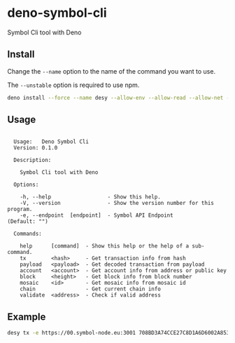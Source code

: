 # deno-symbol-cli

Symbol Cli tool with Deno

## Install

Change the `--name` option to the name of the command you want to use.

The `--unstable` option is required to use npm.

```sh
deno install --force --name desy --allow-env --allow-read --allow-net --unstable https://deno.land/x/deno_symbol_cli@0.1.1/main.ts
```

## Usage

```

  Usage:   Deno Symbol Cli
  Version: 0.1.0          

  Description:

    Symbol Cli tool with Deno

  Options:

    -h, --help                  - Show this help.                                         
    -V, --version               - Show the version number for this program.               
    -e, --endpoint  [endpoint]  - Symbol API Endpoint                        (Default: "")

  Commands:

    help      [command]  - Show this help or the help of a sub-command.
    tx        <hash>     - Get transaction info from hash              
    payload   <payload>  - Get decoded transaction from payload        
    account   <account>  - Get account info from address or public key 
    block     <height>   - Get block info from block number            
    mosaic    <id>       - Get mosaic info from mosaic id              
    chain                - Get current chain info                      
    validate  <address>  - Check if valid address
```

## Example

```sh
desy tx -e https://00.symbol-node.eu:3001 708BD3A74CCE27C8D1A6D6002A853705CAF174CC6FFABCFDBD3D159EE2B1E1F2
```
